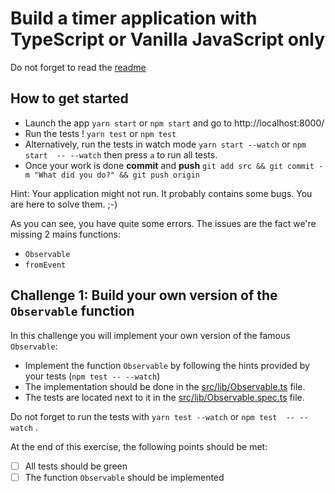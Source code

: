 # Build a timer application with TypeScript or Vanilla JavaScript only

Do not forget to read the [readme](../README.md) 

## How to get started

- Launch the app `yarn start` or `npm start` and go to http://localhost:8000/
- Run the tests ! `yarn test` or `npm test`
- Alternatively, run the tests in watch mode `yarn start --watch` or `npm start  -- --watch` then press `a` to run all tests.
- Once your work is done **commit** and **push** `git add src && git commit -m "What did you do?" && git push origin`

Hint: Your application might not run. It probably contains some bugs. You are here to solve them. ;-)

As you can see, you have quite some errors. The issues are the fact we're missing 2 mains functions: 
- `Observable`
- `fromEvent`

## Challenge 1: Build your own version of the `Observable` function

In this challenge you will implement your own version of the famous `Observable`:
- Implement the function `Observable` by following the hints provided by your tests (`npm test -- --watch`)
- The implementation should be done in the [src/lib/Observable.ts](../src/lib/observable.ts) file.
- The tests are located next to it in the [src/lib/Observable.spec.ts](../src/lib/observable.spec.ts) file. 

Do not forget to run the tests with `yarn test --watch` or `npm test  -- --watch` . 

At the end of this exercise, the following points should be met:
- [ ] All tests should be green
- [ ] The function `Observable` should be implemented